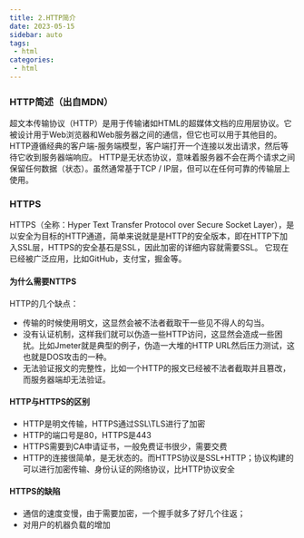 ```yaml
---
title: 2.HTTP简介
date: 2023-05-15
sidebar: auto
tags:
 - html
categories:
 - html
---
```


### HTTP简述（出自MDN）
超文本传输协议（HTTP）是用于传输诸如HTML的超媒体文档的应用层协议。它被设计用于Web浏览器和Web服务器之间的通信，但它也可以用于其他目的。 HTTP遵循经典的客户端-服务端模型，客户端打开一个连接以发出请求，然后等待它收到服务器端响应。 HTTP是无状态协议，意味着服务器不会在两个请求之间保留任何数据（状态）。虽然通常基于TCP / IP层，但可以在任何可靠的传输层上使用。

### HTTPS
HTTPS（全称：Hyper Text Transfer Protocol over Secure Socket Layer），是以安全为目标的HTTP通道，简单来说就是是HTTP的安全版本，即在HTTP下加入SSL层，HTTPS的安全基石是SSL，因此加密的详细内容就需要SSL。 它现在已经被广泛应用，比如GitHub，支付宝，掘金等。

#### 为什么需要NTTPS
HTTP的几个缺点：
- 传输的时候使用明文，这显然会被不法者截取干一些见不得人的勾当。
- 没有认证机制，这样我们就可以伪造一些HTTP访问，这显然会造成一些困扰。比如Jmeter就是典型的例子，伪造一大堆的HTTP URL然后压力测试，这也就是DOS攻击的一种。
- 无法验证报文的完整性，比如一个HTTP的报文已经被不法者截取并且篡改，而服务器端却无法验证。

#### HTTP与HTTPS的区别
- HTTP是明文传输，HTTPS通过SSL\TLS进行了加密
- HTTP的端口号是80，HTTPS是443
- HTTPS需要到CA申请证书，一般免费证书很少，需要交费
- HTTP的连接很简单，是无状态的。而HTTPS协议是SSL+HTTP；协议构建的可以进行加密传输、身份认证的网络协议，比HTTP协议安全

#### HTTPS的缺陷
- 通信的速度变慢，由于需要加密，一个握手就多了好几个往返；
- 对用户的机器负载的增加

